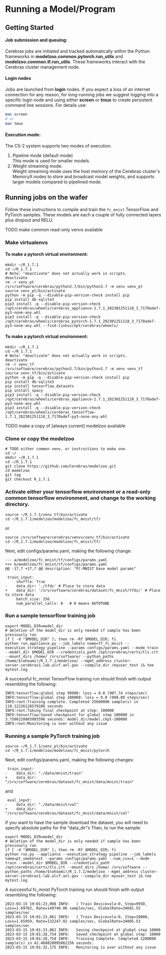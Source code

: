 # Running a Model/Program

## Getting Started

#### Job submission and queuing:

Cerebras jobs are initiated and tracked automatically within the Python frameworks in **modelzoo.common.pytorch.run_utils** and **modelzoo.common.tf.run_utils**. These frameworks interact with the Cerebras cluster management node.

#### Login nodes <br>
Jobs are launched from **login** nodes.
If you expect a loss of an internet connection for any reason, for long-running jobs we suggest logging into a specific login node and using either **screen** or **tmux** to create persistent command line sessions.  For details use:

```bash
man screen
# or
man tmux
```

#### Execution mode:</br>
The CS-2 system supports two modes of execution.<br>
1. Pipeline mode (default mode)<br>
This mode is used for smaller models. <br>
2. Weight streaming mode.<br>
Weight streaming mode uses the host memory of the Cerebras cluster's MemoryX nodes to store and broadcast model weights, and supports larger models compared to pipelined mode.<br>

## Running jobs on the wafer

Follow these instructions to compile and train the `fc_mnist` TensorFlow and PyTorch samples. These models are each a couple of fully connected layers plus dropout and RELU. <br>

TODO make common read-only venvs available

### Make virtualenvs

#### To make a pytorch virtual environment:
```console
mkdir ~/R_1.7.1
cd ~/R_1.7.1
# Note: "deactivate" does not actually work in scripts.
deactivate
rm -r venv_pt
/srv/software/cerebras/python3.7/bin/python3.7 -m venv venv_pt
source venv_pt/bin/activate
python -m pip -q --disable-pip-version-check install pip
pip install db-sqlite3
pip3 install -q --disable-pip-version-check /opt/cerebras/wheels/cerebras_appliance-1.7.1_202301251118_3_7170ade7-py3-none-any.whl
pip3 install -q --disable-pip-version-check /opt/cerebras/wheels/cerebras_pytorch-1.7.1_202301251118_3_7170ade7-py3-none-any.whl --find-links=/opt/cerebras/wheels/
```
#### To make a pytorch virtual environment:
```console
mkdir ~/R_1.7.1
cd ~/R_1.7.1
# Note: "deactivate" does not actually work in scripts.
deactivate
rm -r venv_tf
/srv/software/cerebras/python3.7/bin/python3.7 -m venv venv_tf
source venv_tf/bin/activate
python -m pip -q --disable-pip-version-check install pip
pip install db-sqlite3
pip install tensorflow_datasets
pip install spacy
pip3 install -q --disable-pip-version-check /opt/cerebras/wheels/cerebras_appliance-1.7.1_202301251118_3_7170ade7-py3-none-any.whl
pip3 install -q --disable-pip-version-check /opt/cerebras/wheels/cerebras_tensorflow-1.7.1_202301251118_3_7170ade7-py3-none-any.whl
```

TODO make a copy of [always current] modelzoo available

### Clone or copy the modelzoo

```console
# TODO either common venv, or instructions to make one.
cd ~/
mkdir ~/R_1.7.1
cd ~/R_1.7.1
git clone https://github.com/Cerebras/modelzoo.git
cd modelzoo
git tag
git checkout R_1.7.1
```
### Activate either your tensorflow environment or a read-only common tensorflow environment, and change to the working directory.
```console
source ~/R_1.7.1/venv_tf/bin/activate
cd ~/R_1.7.1/modelzoo/modelzoo/fc_mnist/tf/
```
or
```console
source /srv/software/cerebras/venvs/venv_tf/bin/activate
cd ~/R_1.7.1/modelzoo/modelzoo/fc_mnist/tf/
```

Next, edit configs/params.yaml, making the following change:
```text
--- a/modelzoo/fc_mnist/tf/configs/params.yaml
+++ b/modelzoo/fc_mnist/tf/configs/params.yaml
@@ -17,7 +17,7 @@ description: "FC-MNIST base model params"

 train_input:
     shuffle: True
-    data_dir: './tfds' # Place to store data
+    data_dir: '/srv/software/cerebras/dataset/fc_mnist/tfds/' # Place to store data
     batch_size: 256
     num_parallel_calls: 0   # 0 means AUTOTUNE
```

### Run a sample tensorflow training job
```console
export MODEL_DIR=model_dir
# deletion of the model_dir is only needed if sample has been previously run
if [ -d "$MODEL_DIR" ]; then rm -Rf $MODEL_DIR; fi
python run_appliance.py --job_labels name=tf_fc_mnist --execution_strategy pipeline --params configs/params.yaml --mode train --model_dir $MODEL_DIR --credentials_path /opt/cerebras/certs/tls.crt --mount_dirs /home/ /srv/software/ --python_paths /home/$(whoami)/R_1.7.1/modelzoo/ --mgmt_address cluster-server.cerebras1.lab.alcf.anl.gov --compile_dir /myuser_test |& tee mytest.log
```

A successful fc_mnist TensorFlow training run should finish with output resembling the following:
```text
INFO:tensorflow:global step 99900: loss = 0.0 (907.74 steps/sec)
INFO:tensorflow:global step 100000: loss = 0.0 (908.08 steps/sec)
INFO:root:Training complete. Completed 25600000 sample(s) in 110.12226128578186 seconds
INFO:root:Taking final checkpoint at step: 100000
INFO:tensorflow:Saved checkpoint for global step 100000 in 3.7506210803985596 seconds: model_dir/model.ckpt-100000
INFO:root:Monitoring is over without any issue
```

### Running a sample PyTorch training job
```console
source ~/R_1.7.1/venv_pt/bin/activate
cd ~/R_1.7.1/modelzoo/modelzoo/fc_mnist/pytorch
```
Next, edit configs/params.yaml, making the following changes:
```text
 train_input:
-    data_dir: "./data/mnist/train"
+    data_dir: "/srv/software/cerebras/dataset/fc_mnist/data/mnist/train"
```
and
```text
 eval_input:
-    data_dir: "./data/mnist/val"
+    data_dir: "/srv/software/cerebras/dataset/fc_mnist/data/mnist/val"
```
If you want to have the sample download the dataset, you will need to specify absolute paths for the "data_dir"s
Then, to run the sample:
```console
export MODEL_DIR=model_dir
# deletion of the model_dir is only needed if sample has been previously run
if [ -d "$MODEL_DIR" ]; then rm -Rf $MODEL_DIR; fi
python run.py --appliance --execution_strategy pipeline --job_labels name=pt_smoketest --params configs/params.yaml --num_csx=1 --mode train --model_dir $MODEL_DIR --credentials_path /opt/cerebras/certs/tls.crt --mount_dirs /home/ /srv/software --python_paths /home/$(whoami)/R_1.7.1/modelzoo --mgmt_address cluster-server.cerebras1.lab.alcf.anl.gov --compile_dir myuser_test |& tee mytest.log
```

A successful fc_mnist PyTorch training run should finish with output resembling the following:
```text
2023-03-15 19:01:23,008 INFO:   | Train Device=xla:0, Step=9950, Loss=1.69782, Rate=149740.06 samples/sec, GlobalRate=34681.55 samples/sec
2023-03-15 19:01:23,061 INFO:   | Train Device=xla:0, Step=10000, Loss=1.65959, Rate=132247.02 samples/sec, GlobalRate=34805.53 samples/sec
2023-03-15 19:01:23,062 INFO:   Saving checkpoint at global step 10000
2023-03-15 19:01:28,754 INFO:   Saved checkpoint at global step: 10000
2023-03-15 19:01:28,754 INFO:   Training Complete. Completed 1280000 sample(s) in 42.468820095062256 seconds.
2023-03-15 19:01:32,175 INFO:   Monitoring is over without any issue
```
